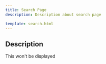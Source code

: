 ```yaml
---
title: Search Page
description: Description about search page

template: search.html
---
```


## Description

This won't be displayed

